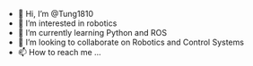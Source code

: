 - 👋 Hi, I’m @Tung1810
- 👀 I’m interested in robotics
- 🌱 I’m currently learning Python and ROS
- 💞️ I’m looking to collaborate on Robotics and Control Systems
- 📫 How to reach me ...

<!---
Tung1810/Tung1810 is a ✨ special ✨ repository because its `README.md` (this file) appears on your GitHub profile.
You can click the Preview link to take a look at your changes.
--->
